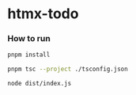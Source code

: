 # htmx-todo

### How to run

```bash
pnpm install

pnpm tsc --project ./tsconfig.json

node dist/index.js
```
